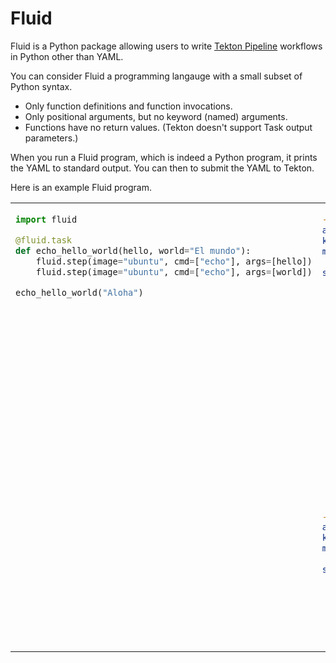 # Fluid

Fluid is a Python package allowing users to write [Tekton Pipeline](https://github.com/tektoncd/pipeline) workflows in Python other than YAML.

You can consider Fluid a programming langauge with a small subset of Python syntax.

- Only function definitions and function invocations.
- Only positional arguments, but no keyword (named) arguments.
- Functions have no return values. (Tekton doesn't support Task output parameters.)

When you run a Fluid program, which is indeed a Python program, it prints the YAML to standard output.  You can then to submit the YAML to Tekton.

Here is an example Fluid program.

<table><tr><td valign=top>

```python
import fluid

@fluid.task
def echo_hello_world(hello, world="El mundo"):
    fluid.step(image="ubuntu", cmd=["echo"], args=[hello])
    fluid.step(image="ubuntu", cmd=["echo"], args=[world])

echo_hello_world("Aloha")
```

</td><td valign=top>

```yaml
---
apiVersion: tekton.dev/v1alpha1
kind: Task
metadata:
  name: echo-hello-world
spec:
  inputs:
    params:
    - description: ''
      name: hello
      type: string
    - default: El mundo
      description: ''
      name: world
      type: string
  steps:
  - args:
    - $(inputs.params.hello)
    command:
    - echo
    image: ubuntu
    name: example-py-12
  - args:
    - $(inputs.params.world)
    command:
    - echo
    image: ubuntu
    name: example-py-13
---
apiVersion: tekton.dev/v1alpha1
kind: TaskRun
metadata:
  name: echo-hello-world-run
spec:
  inputs:
    params:
    - name: hello
      value: Aloha
  taskRef:
    name: echo_hello_world
```

</tr></td></table>

